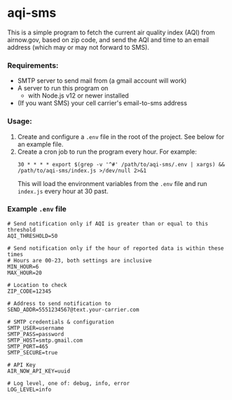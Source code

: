 # aqi-sms

This is a simple program to fetch the current air quality index (AQI) from
airnow.gov, based on zip code, and send the AQI and time to an email address
(which may or may not forward to SMS).

### Requirements:
- SMTP server to send mail from (a gmail account will work)
- A server to run this program on
  - with Node.js v12 or newer installed
- (If you want SMS) your cell carrier's email-to-sms address

### Usage:
1. Create and configure a `.env` file in the root of the project.
   See below for an example file.
2. Create a cron job to run the program every hour. For example:
   ```
   30 * * * * export $(grep -v '^#' /path/to/aqi-sms/.env | xargs) && /path/to/aqi-sms/index.js >/dev/null 2>&1
   ```
   This will load the environment variables from the `.env` file and run `index.js` every hour at 30 past.

### Example `.env` file
```env
# Send notification only if AQI is greater than or equal to this threshold
AQI_THRESHOLD=50

# Send notification only if the hour of reported data is within these times
# Hours are 00-23, both settings are inclusive
MIN_HOUR=6
MAX_HOUR=20

# Location to check
ZIP_CODE=12345

# Address to send notification to
SEND_ADDR=5551234567@text.your-carrier.com

# SMTP credentials & configuration
SMTP_USER=username
SMTP_PASS=password
SMTP_HOST=smtp.gmail.com
SMTP_PORT=465
SMTP_SECURE=true

# API Key
AIR_NOW_API_KEY=uuid

# Log level, one of: debug, info, error
LOG_LEVEL=info
```

